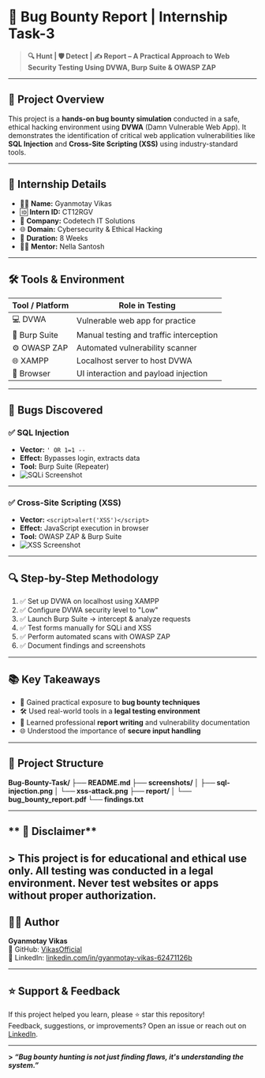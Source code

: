 # **🐞 Bug Bounty Report | Internship Task-3**

> **🔍 Hunt | 🛡️ Detect | ✍️ Report – A Practical Approach to Web Security Testing Using DVWA, Burp Suite & OWASP ZAP**

---

## **📌 Project Overview**

This project is a **hands-on bug bounty simulation** conducted in a safe, ethical hacking environment using **DVWA** (Damn Vulnerable Web App). It demonstrates the identification of critical web application vulnerabilities like **SQL Injection** and **Cross-Site Scripting (XSS)** using industry-standard tools.

---

## **🧾 Internship Details**

- 👨‍💻 **Name:** Gyanmotay Vikas  
- 🆔 **Intern ID:** CT12RGV  
- 🏢 **Company:** Codetech IT Solutions  
- 🌐 **Domain:** Cybersecurity & Ethical Hacking  
- 📅 **Duration:** 8 Weeks  
- 🧑‍🏫 **Mentor:** Nella Santosh  

---

## **🛠️ Tools & Environment**

| **Tool / Platform**  |**Role in Testing**                  |
|------------------|-------------------------------------------|
| 💻 DVWA          | Vulnerable web app for practice           |
| 🧪 Burp Suite    | Manual testing and traffic interception   |
| ⚙️ OWASP ZAP     | Automated vulnerability scanner           |
| 🌐 XAMPP         | Localhost server to host DVWA             |
| 🔎 Browser       | UI interaction and payload injection      |

---

## 🚀 Bugs Discovered

### **✅ SQL Injection**

- **Vector:** `' OR 1=1 --`  
- **Effect:** Bypasses login, extracts data  
- **Tool:** Burp Suite (Repeater)  
- ![SQLi Screenshot](screenshots/sql-injection.png)

---

### **✅ Cross-Site Scripting (XSS)**

- **Vector:** `<script>alert('XSS')</script>`  
- **Effect:** JavaScript execution in browser  
- **Tool:** OWASP ZAP & Burp Suite  
- ![XSS Screenshot](screenshots/xss-attack.png)

---

## **🔍 Step-by-Step Methodology**

1. ✅ Set up DVWA on localhost using XAMPP  
2. ✅ Configure DVWA security level to "Low"  
3. ✅ Launch Burp Suite → intercept & analyze requests  
4. ✅ Test forms manually for SQLi and XSS  
5. ✅ Perform automated scans with OWASP ZAP  
6. ✅ Document findings and screenshots  

---

## **📚 Key Takeaways**

- 🔐 Gained practical exposure to **bug bounty techniques**  
- 🛠️ Used real-world tools in a **legal testing environment**  
- 📄 Learned professional **report writing** and vulnerability documentation  
- 🌐 Understood the importance of **secure input handling**

---

## **📁 Project Structure**

**Bug-Bounty-Task/
├── README.md
├── screenshots/
│ ├── sql-injection.png
│ └── xss-attack.png
├── report/
│ └── bug_bounty_report.pdf
└── findings.txt**

---

##  ** 📜 Disclaimer**

**> This project is for **educational and ethical use only**. All testing was conducted in a legal environment. Never test websites or apps without proper authorization.**
---

## **👨‍💻 Author**

**Gyanmotay Vikas**  
🔗 GitHub: [VikasOfficial](https://github.com/VikasOffical)  
🔗 LinkedIn: [linkedin.com/in/gyanmotay-vikas-62471126b](https://linkedin.com/in/gyanmotay-vikas-62471126b)

---

## **⭐ Support & Feedback**

If this project helped you learn, please ⭐ star this repository!  
Feedback, suggestions, or improvements? Open an issue or reach out on [LinkedIn](https://linkedin.com/in/gyanmotay-vikas-62471126b).

---

**> _“Bug bounty hunting is not just finding flaws, it's understanding the system.”_**
